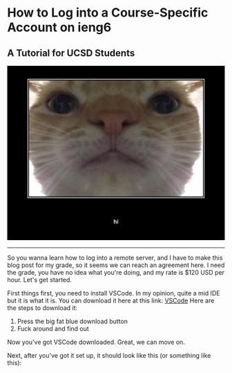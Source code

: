 # How to Log into a Course-Specific Account on ieng6
## A Tutorial for UCSD Students

![Image](https://github.com/Eugene-Myong/cse15l-lab-reports/blob/main/hi%20shitpost.jpg)

---

So you wanna learn how to log into a remote server, and I have to make this blog post for my grade, so it seems we can reach an agreement here. I need the grade, you have no idea what you're doing, and my rate is $120 USD per hour. Let's get started.

First things first, you need to install VSCode. In my opinion, quite a mid IDE but it is what it is. You can download it here at this link: [VSCode](https://code.visualstudio.com/)
Here are the steps to download it: 
1. Press the big fat blue download button
2. Fuck around and find out

Now you've got VSCode downloaded. Great, we can move on.

Next, after you've got it set up, it should look like this (or something like this): 
